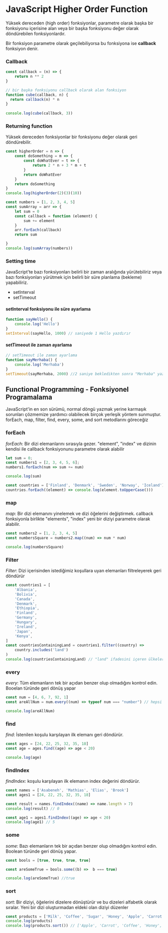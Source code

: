 # JavaScript Higher Order Function

Yüksek dereceden (high order) fonksiyonlar, parametre olarak başka bir fonksiyonu içerisine alan veya bir başka fonksiyonu değer olarak döndürebilen fonksiyonlardır.

Bir fonksiyon parametre olarak geçilebiliyorsa bu fonksiyona ise **callback** fonksiyon denir.

### Callback
```js
const callback = (n) => {
    return n ** 2
}

// bir başka fonksiyonu callback olarak alan fonksiyon
function cube(callback, n) {
  return callback(n) * n
}
​
console.log(cube(callback, 3))
```

### Returning function

Yüksek dereceden fonksiyonlar bir fonksiyonu değer olarak geri döndürebilir.

```js
const higherOrder = n => {
    const doSomething = m => {
        const doWhatEver = t => {
            return 2 * n + 3 * m + t
        }
        return doWhatEver
    }
    return doSomething
}
console.log(higherOrder(2)(3)(10))

const numbers = [1, 2, 3, 4, 5]
const sumArray = arr => {
    let sum = 0
    const callback = function (element) {
        sum += element
    }
    arr.forEach(callback)
    return sum

}
console.log(sumArray(numbers))
```

### Setting time

JavaScript'te bazı fonksiyonları belirli bir zaman aralığında yürütebiliriz veya bazı fonksiyonları yürütmek için belirli bir süre planlama (bekleme) yapabiliriz.

- setInterval
- setTimeout

#### **setInterval** fonksiyonu ile süre ayarlama

```js
function sayHello() {
    console.log('Hello')
}
setInterval(sayHello, 1000) // saniyede 1 Hello yazdırır
```

#### **setTimeout** ile zaman ayarlama

```js
// setTimeout ile zaman ayarlama
function sayMerhaba() {
    console.log('Merhaba')
}
setTimeout(sayMerhaba, 2000) //2 saniye bekledikten sonra "Merhaba" yazdıracak
```

## Functional Programming - Fonksiyonel Programalama

JavaScript'in en son sürümü, normal döngü yazmak yerine karmaşık sorunları çözmemize yardımcı olabilecek birçok yerleşik yöntem sunmuştur. forEach, map, filter, find, every, some, and sort metodlarını göreceğiz

### forEach

_forEach_: Bir dizi elemanlarını sırasıyla gezer. "element", "index" ve dizinin kendisi ile callback fonksiyonunu parametre olarak alabilir

```js
let sum = 0;
const numbers1 = [2, 3, 4, 5, 6];
numbers1.forEach(num => sum += num)

console.log(sum)

const countries = ['Finland', 'Denmark', 'Sweden', 'Norway', 'Iceland']
countries.forEach((element) => console.log(element.toUpperCase()))
```

### map

_map_: Bir dizi elemanını yinelemek ve dizi öğelerini değiştirmek. callback fonksiyonla birlikte "elements", "index" yeni bir diziyi parametre olarak alabilir.

```js
const numbers2 = [1, 2, 3, 4, 5]
const numbersSquare = numbers2.map((num) => num * num)

console.log(numbersSquare)
```
### Filter

_Filter_: Dizi içerisinden istediğimiz koşullara uyan elemanları filtreleyerek geri döndürür

```js
const countries1 = [
    'Albania',
    'Bolivia',
    'Canada',
    'Denmark',
    'Ethiopia',
    'Finland',
    'Germany',
    'Hungary',
    'Ireland',
    'Japan',
    'Kenya',
]
const countriesContainingLand = countries1.filter((country) =>
    country.includes('land')
)
console.log(countriesContainingLand) // "land" ifadesini içeren ülkeler
```

### every

_every_:  Tüm elemanların tek bir açıdan benzer olup olmadığını kontrol edin. Booelan türünde geri dönüş yapar

```js
const num = [4, 6, 7, 92, 1]
const areAllNum = num.every((num) => typeof num === "number") // hepsi sayı mı?

console.log(areAllNum)
```

### find

_find_: İstenilen koşulu karşılayan ilk elemanı geri döndürür.

```js
const ages = [24, 22, 25, 32, 35, 18]
const age = ages.find((age) => age < 20)

console.log(age)
```

### findIndex

_findIndex_: koşulu karşılayan ilk elemanın index değerini döndürür.

```js
const names = ['Asabeneh', 'Mathias', 'Elias', 'Brook']
const ages1 = [24, 22, 25, 32, 35, 18]

const result = names.findIndex((name) => name.length > 7)
console.log(result) // 0

const age1 = ages1.findIndex((age) => age < 20)
console.log(age1) // 5
```

### some

_some_: Bazı elemanların tek bir açıdan benzer olup olmadığını kontrol edin. Boolean türünde geri dönüş yapar.

```js
const bools = [true, true, true, true]

const areSomeTrue = bools.some((b) =>  b === true)

console.log(areSomeTrue) //true
```

### sort

_sort_: Bir diziyi, öğelerini dizelere dönüştürür ve bu dizeleri alfabetik olarak sıralar. Yeni bir dizi oluşturmadan eldeki olan diziyi düzenler

```js
const products = ['Milk', 'Coffee', 'Sugar', 'Honey', 'Apple', 'Carrot']
console.log(products)
console.log(products.sort()) // ['Apple', 'Carrot', 'Coffee', 'Honey', 'Milk', 'Sugar']
```